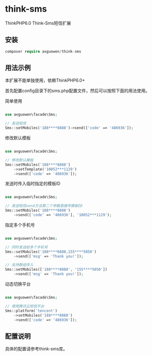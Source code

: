 # think-sms

ThinkPHP6.0 Think-Sms短信扩展


## 安装

~~~php
composer require axguowen/think-sms
~~~

## 用法示例

本扩展不能单独使用，依赖ThinkPHP6.0+

首先配置config目录下的sms.php配置文件，然后可以按照下面的用法使用。

简单使用

~~~php

use axguowen\facade\Sms;

// 发送短信
Sms::setMobiles('188****8888')->send(['code' => '486936']);

~~~

修改默认模板

~~~php

use axguowen\facade\Sms;

// 修改默认模板
Sms::setMobiles('188****8888')
    ->setTemplate('10052***1129')
    ->send(['code' => '486936']);

~~~

发送时传入临时指定的模板ID

~~~php

use axguowen\facade\Sms;

// 发送短信send方法第二个参数直接传模板ID
Sms::setMobiles('188****8888')
    ->send(['code' => '486936'], '10052***1129');

~~~

指定多个手机号

~~~php

use axguowen\facade\Sms;

// 同时发送给多个手机号
Sms::setMobiles('188****8888,155****5050')
    ->send(['msg' => 'Thank you!']);

// 支持数组传入
Sms::setMobiles(['188****8888', '155****5050'])
    ->send(['msg' => 'Thank you!']);

~~~

动态切换平台

~~~php

use axguowen\facade\Sms;

// 使用腾讯云短信平台
Sms::platform('tencent')
    ->setMobiles('188****8888')
    ->send(['code' => '486936']);

~~~

## 配置说明
具体的配置请参考think-sms库。